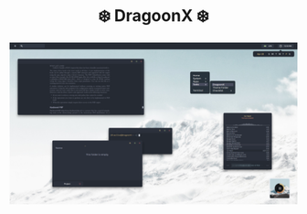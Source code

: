 <h1 align="center">❄️ DragoonX ❄️</h1>

![img](https://raw.githubusercontent.com/Blu3Jive001/DragoonX/master/preview.png)
